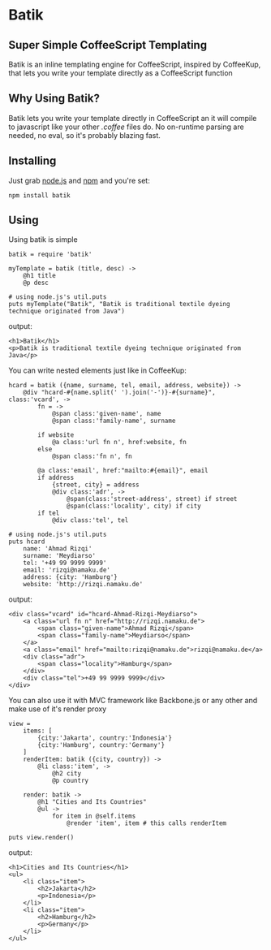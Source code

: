 # Batik
## Super Simple CoffeeScript Templating

Batik is an inline templating engine for CoffeeScript, inspired by CoffeeKup, that lets you write your template directly as a CoffeeScript function


## Why Using Batik?
Batik lets you write your template directly in CoffeeScript an it will compile to javascript like your other *.coffee* files do. No on-runtime parsing are needed, no eval, so it's probably blazing fast.

## Installing

Just grab [node.js](http://nodejs.org/#download) and [npm](http://github.com/isaacs/npm) and you're set:

    npm install batik

## Using

Using batik is simple

    batik = require 'batik'
	
	myTemplate = batik (title, desc) ->
		@h1 title
		@p desc
	
	# using node.js's util.puts
	puts myTemplate("Batik", "Batik is traditional textile dyeing technique originated from Java")

output:

	<h1>Batik</h1>
	<p>Batik is traditional textile dyeing technique originated from Java</p>


You can write nested elements just like in CoffeeKup:

	hcard = batik ({name, surname, tel, email, address, website}) ->
		@div "hcard-#{name.split(' ').join('-')}-#{surname}", class:'vcard', ->
			fn = ->
				@span class:'given-name', name
				@span class:'family-name', surname

			if website
				@a class:'url fn n', href:website, fn
			else
				@span class:'fn n', fn

			@a class:'email', href:"mailto:#{email}", email
			if address
				{street, city} = address
				@div class:'adr', ->
					@span(class:'street-address', street) if street
					@span(class:'locality', city) if city
			if tel
				@div class:'tel', tel
	
	# using node.js's util.puts
	puts hcard
		name: 'Ahmad Rizqi'
		surname: 'Meydiarso'
		tel: '+49 99 9999 9999'
		email: 'rizqi@namaku.de'
		address: {city: 'Hamburg'}
		website: 'http://rizqi.namaku.de'
output:

	<div class="vcard" id="hcard-Ahmad-Rizqi-Meydiarso">
		<a class="url fn n" href="http://rizqi.namaku.de">
			<span class="given-name">Ahmad Rizqi</span>
			<span class="family-name">Meydiarso</span>
		</a>
		<a class="email" href="mailto:rizqi@namaku.de">rizqi@namaku.de</a>
		<div class="adr">
			<span class="locality">Hamburg</span>
		</div>
		<div class="tel">+49 99 9999 9999</div>
	</div>

You can also use it with MVC framework like Backbone.js or any other and make use of it's render proxy

	view =
		items: [
			{city:'Jakarta', country:'Indonesia'}
			{city:'Hamburg', country:'Germany'}
		]
		renderItem: batik ({city, country}) ->
			@li class:'item', ->
				@h2 city
				@p country

		render: batik ->
			@h1 "Cities and Its Countries"
			@ul ->
				for item in @self.items
					@render 'item', item # this calls renderItem

	puts view.render()

output:

	<h1>Cities and Its Countries</h1>
	<ul>
		<li class="item">
			<h2>Jakarta</h2>
			<p>Indonesia</p>
		</li>
		<li class="item">
			<h2>Hamburg</h2>
			<p>Germany</p>
		</li>
	</ul>
